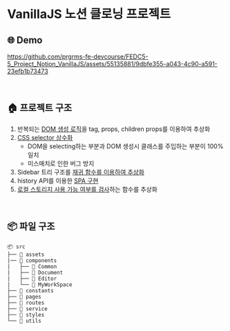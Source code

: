 # VanillaJS 노션 클로닝 프로젝트

## 🌐 Demo

https://github.com/prgrms-fe-devcourse/FEDC5-5_Project_Notion_VanillaJS/assets/55135881/9dbfe355-a043-4c90-a591-23efb1b73473

<br />

## 🏠 프로젝트 구조

1. 반복되는 [DOM 생성 로직](https://github.com/pySoo/VanillaJS_Notion_Project/blob/main/src/utils/dom.js#L8)을 tag, props, children props를 이용하여 추상화
2. [CSS selector 상수화](https://github.com/pySoo/VanillaJS_Notion_Project/blob/main/src/components/SideBar.js#L10)
   - DOM을 selecting하는 부분과 DOM 생성시 클래스를 주입하는 부분이 100% 일치
   - 미스매치로 인한 버그 방지
3. Sidebar 트리 구조를 [재귀 함수를 이용하여 추상화](https://github.com/pySoo/VanillaJS_Notion_Project/blob/main/src/utils/dom.js#L22)
4. history API를 이용한 [SPA 구현](https://github.com/pySoo/VanillaJS_Notion_Project/blob/main/src/routes/router.js)
5. [로컬 스토리지 사용 가능 여부를 검사](https://github.com/pySoo/VanillaJS_Notion_Project/blob/main/src/utils/canUseStorage.js)하는 함수를 추상화

<br />

## 📦 파일 구조

```
📦 src
├── 📂 assets
|── 📂 components
|   ├── 📂 Common
|   ├── 📂 Document
|   ├── 📂 Editor
|   └── 📂 MyWorkSpace
├── 📂 constants
├── 📂 pages
├── 📂 routes
├── 📂 service
├── 📂 styles
└── 📂 utils
```
